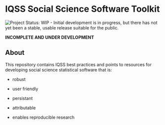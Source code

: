 # IQSS Social Science Software Toolkit

![Project Status: WIP - Initial development is in progress, but there has not yet been a stable, usable release suitable for the public.](http://www.repostatus.org/badges/latest/wip.svg)

**INCOMPLETE AND UNDER DEVELOPMENT**

## About

This repository contains IQSS best practices and points to resources for developing social science statistical software that is:

- robust

- user friendly

- persistant

- attributable

- enables reproducible research


